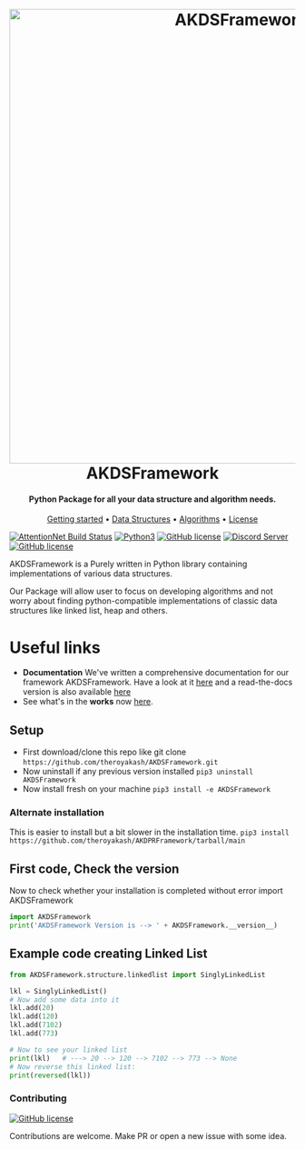<h1 align="center">
  <br>
  <a href="https://github.iamroyakash.com/AKDSFramework-docs"><img src="https://i.imgur.com/uDSHEhr.png" alt="AKDSFramework" width="800"></a>
  <br>
  AKDSFramework
  <br>
</h1>

<h4 align="center">Python Package for all your data structure and algorithm needs.</h4>

<p align="center">
  <a href="https://github.iamroyakash.com/AKDSFramework-docs/">Getting started</a> •
  <a href="https://github.iamroyakash.com/AKDSFramework-docs/docs/ds.html">Data Structures</a> •
  <a href="https://github.iamroyakash.com/AKDSFramework-docs/docs/searching.html">Algorithms</a> •
  <a href="https://github.com/theroyakash/AKDSFramework/blob/main/LICENSE">License</a>
</p>

[![AttentionNet Build Status](https://github.com/theroyakash/AKDSFramework/workflows/AKDSFramework/badge.svg)](https://github.com/theroyakash/AKDSFramework/actions)
[![Python3](https://img.shields.io/badge/python-3.8-blue.svg)](https://github.com/theroyakash/reddit-api)
[![GitHub license](https://img.shields.io/badge/LICENSE-MIT-orange)](https://github.com/theroyakash/AKDSFramework/blob/master/LICENSE)
[![Discord Server](https://img.shields.io/badge/Support-theroyakash-red)](https://www.iamroyakash.com/contact)
[![GitHub license](https://img.shields.io/badge/Privacy-Policy-blue)](https://www.iamroyakash.com/privacy)

AKDSFramework is a Purely written in Python library containing implementations of various data structures.

Our Package will allow user to focus on developing algorithms and not worry about finding python-compatible implementations of classic data structures like linked list, heap and others.

# Useful links
- **Documentation** We've written a comprehensive documentation for our framework AKDSFramework. Have a look at it [here](https://github.iamroyakash.com/AKDSFramework-docs) and a read-the-docs version is also available [here](https://akdsframework.readthedocs.io/en/latest/)
- See what's in the **works** now [here](https://www.notion.so/theroyakash/8a9998cb8b7f4d318e05dfce28fbcfda?v=b8c3cf3084a8426394f7307a2005c945).

## Setup
- First download/clone this repo like git clone `https://github.com/theroyakash/AKDSFramework.git`
- Now uninstall if any previous version installed `pip3 uninstall AKDSFramework`
- Now install fresh on your machine `pip3 install -e AKDSFramework`

### Alternate installation
This is easier to install but a bit slower in the installation time.
`pip3 install https://github.com/theroyakash/AKDPRFramework/tarball/main`

## First code, Check the version
Now to check whether your installation is completed without error import AKDSFramework
```python
import AKDSFramework
print('AKDSFramework Version is --> ' + AKDSFramework.__version__)
```
## Example code creating Linked List
```python
from AKDSFramework.structure.linkedlist import SinglyLinkedList

lkl = SinglyLinkedList()
# Now add some data into it
lkl.add(20)
lkl.add(120)
lkl.add(7102)
lkl.add(773)

# Now to see your linked list
print(lkl)   # ---> 20 --> 120 --> 7102 --> 773 --> None
# Now reverse this linked list:
print(reversed(lkl))
```

### Contributing
[![GitHub license](https://img.shields.io/badge/CONTRIBUTING-Welcome-blue)](https://github.com/theroyakash/AKDSFramework/pulls)

Contributions are welcome. Make PR or open a new issue with some idea.